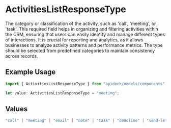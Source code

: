 # ActivitiesListResponseType

The category or classification of the activity, such as 'call', 'meeting', or 'task'. This required field helps in organizing and filtering activities within the CRM, ensuring that users can easily identify and manage different types of interactions. It is crucial for reporting and analytics, as it allows businesses to analyze activity patterns and performance metrics. The type should be selected from predefined categories to maintain consistency across records.

## Example Usage

```typescript
import { ActivitiesListResponseType } from "apideck/models/components";

let value: ActivitiesListResponseType = "meeting";
```

## Values

```typescript
"call" | "meeting" | "email" | "note" | "task" | "deadline" | "send-letter" | "send-quote" | "other"
```